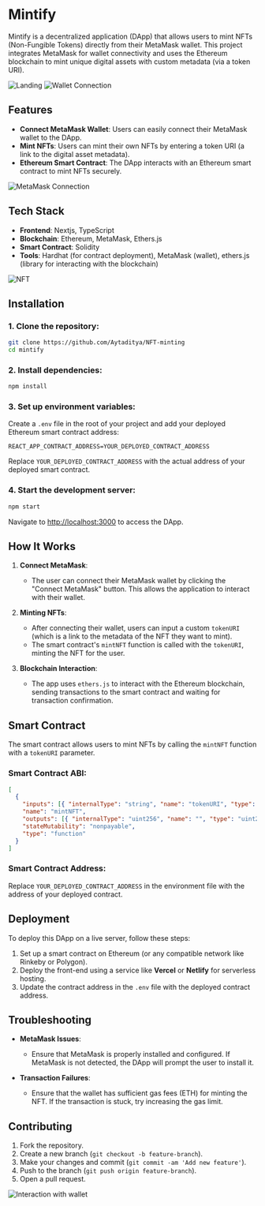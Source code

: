 
# **Mintify**

Mintify is a decentralized application (DApp) that allows users to mint NFTs (Non-Fungible Tokens) directly from their MetaMask wallet. This project integrates MetaMask for wallet connectivity and uses the Ethereum blockchain to mint unique digital assets with custom metadata (via a token URI).

![Landing](./landing2.png)
![Wallet Connection](./connection1.png)

## **Features**
- **Connect MetaMask Wallet**: Users can easily connect their MetaMask wallet to the DApp.
- **Mint NFTs**: Users can mint their own NFTs by entering a token URI (a link to the digital asset metadata).
- **Ethereum Smart Contract**: The DApp interacts with an Ethereum smart contract to mint NFTs securely.

![MetaMask Connection](./basic1.png)

## **Tech Stack**
- **Frontend**: Nextjs, TypeScript
- **Blockchain**: Ethereum, MetaMask, Ethers.js
- **Smart Contract**: Solidity
- **Tools**: Hardhat (for contract deployment), MetaMask (wallet), ethers.js (library for interacting with the blockchain)

![NFT](./metame.png)



## **Installation**

### 1. Clone the repository:
```bash
git clone https://github.com/Aytaditya/NFT-minting
cd mintify
```

### 2. Install dependencies:
```bash
npm install
```

### 3. Set up environment variables:
Create a `.env` file in the root of your project and add your deployed Ethereum smart contract address:

```env
REACT_APP_CONTRACT_ADDRESS=YOUR_DEPLOYED_CONTRACT_ADDRESS
```

Replace `YOUR_DEPLOYED_CONTRACT_ADDRESS` with the actual address of your deployed smart contract.

### 4. Start the development server:
```bash
npm start
```

Navigate to [http://localhost:3000](http://localhost:3000) to access the DApp.

## **How It Works**

1. **Connect MetaMask**: 
   - The user can connect their MetaMask wallet by clicking the "Connect MetaMask" button. This allows the application to interact with their wallet.

2. **Minting NFTs**:
   - After connecting their wallet, users can input a custom `tokenURI` (which is a link to the metadata of the NFT they want to mint).
   - The smart contract's `mintNFT` function is called with the `tokenURI`, minting the NFT for the user.

3. **Blockchain Interaction**:
   - The app uses `ethers.js` to interact with the Ethereum blockchain, sending transactions to the smart contract and waiting for transaction confirmation.

## **Smart Contract**

The smart contract allows users to mint NFTs by calling the `mintNFT` function with a `tokenURI` parameter.

### **Smart Contract ABI**:
```json
[
  {
    "inputs": [{ "internalType": "string", "name": "tokenURI", "type": "string" }],
    "name": "mintNFT",
    "outputs": [{ "internalType": "uint256", "name": "", "type": "uint256" }],
    "stateMutability": "nonpayable",
    "type": "function"
  }
]
```

### **Smart Contract Address**:
Replace `YOUR_DEPLOYED_CONTRACT_ADDRESS` in the environment file with the address of your deployed contract.

## **Deployment**

To deploy this DApp on a live server, follow these steps:

1. Set up a smart contract on Ethereum (or any compatible network like Rinkeby or Polygon).
2. Deploy the front-end using a service like **Vercel** or **Netlify** for serverless hosting.
3. Update the contract address in the `.env` file with the deployed contract address.

## **Troubleshooting**

- **MetaMask Issues**:
  - Ensure that MetaMask is properly installed and configured. If MetaMask is not detected, the DApp will prompt the user to install it.

- **Transaction Failures**:
  - Ensure that the wallet has sufficient gas fees (ETH) for minting the NFT. If the transaction is stuck, try increasing the gas limit.

## **Contributing**

1. Fork the repository.
2. Create a new branch (`git checkout -b feature-branch`).
3. Make your changes and commit (`git commit -am 'Add new feature'`).
4. Push to the branch (`git push origin feature-branch`).
5. Open a pull request.

![Interaction with wallet](./nft1.png)
